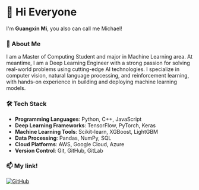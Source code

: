 # 👋 Hi Everyone

 I'm **Guangxin Mi**, you also can call me Michael!

### 📌 About Me

I am a Master of Computing Student and major in Machine Learning area. At meantime, I am a Deep Learning Engineer with a strong passion for solving real-world problems using cutting-edge AI technologies. I specialize in computer vision, natural language processing, and reinforcement learning, with hands-on experience in building and deploying machine learning models.

### 🛠 Tech Stack

- **Programming Languages**: Python, C++, JavaScript
- **Deep Learning Frameworks**: TensorFlow, PyTorch, Keras
- **Machine Learning Tools**: Scikit-learn, XGBoost, LightGBM
- **Data Processing**: Pandas, NumPy, SQL
- **Cloud Platforms**: AWS, Google Cloud, Azure
- **Version Control**: Git, GitHub, GitLab

### 📫 My link!  
[![GitHub](https://img.shields.io/badge/GitHub-Follow-black?style=flat&logo=github)](https://github.com/miguagnxin)
